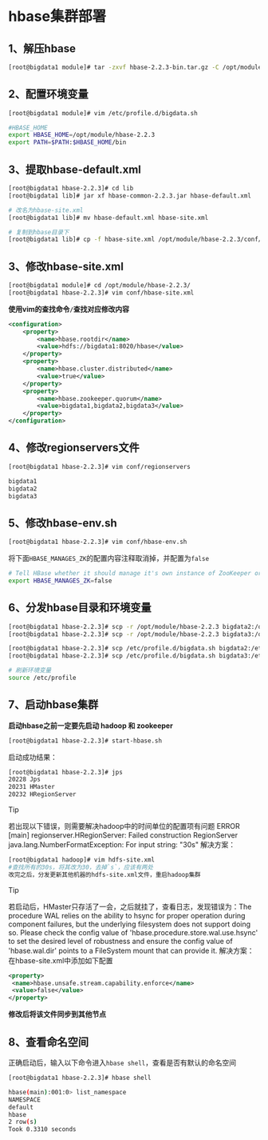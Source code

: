 #  hbase集群部署

## 1、解压hbase

```bash
[root@bigdata1 module]# tar -zxvf hbase-2.2.3-bin.tar.gz -C /opt/module/
```

## 2、配置环境变量

```bash
[root@bigdata1 module]# vim /etc/profile.d/bigdata.sh
```

```bash
#HBASE_HOME
export HBASE_HOME=/opt/module/hbase-2.2.3
export PATH=$PATH:$HBASE_HOME/bin
```

## 3、提取hbase-default.xml

```bash
[root@bigdata1 hbase-2.2.3]# cd lib
[root@bigdata1 lib]# jar xf hbase-common-2.2.3.jar hbase-default.xml

# 改名为hbase-site.xml
[root@bigdata1 lib]# mv hbase-default.xml hbase-site.xml

# 复制到hbase目录下
[root@bigdata1 lib]# cp -f hbase-site.xml /opt/module/hbase-2.2.3/conf/
```

## 3、修改hbase-site.xml
```bash
[root@bigdata1 module]# cd /opt/module/hbase-2.2.3/
[root@bigdata1 hbase-2.2.3]# vim conf/hbase-site.xml
```

**使用vim的查找命令`/`查找对应修改内容**

```xml
<configuration>
    <property>
        <name>hbase.rootdir</name>
        <value>hdfs://bigdata1:8020/hbase</value>
    </property>
    <property>
        <name>hbase.cluster.distributed</name>
        <value>true</value>
    </property>
    <property>
        <name>hbase.zookeeper.quorum</name>
        <value>bigdata1,bigdata2,bigdata3</value>
    </property>
</configuration>
```

## 4、修改regionservers文件

```bash
[root@bigdata1 hbase-2.2.3]# vim conf/regionservers
```

```bash
bigdata1
bigdata2
bigdata3
```

## 5、修改hbase-env.sh

```bash
[root@bigdata1 hbase-2.2.3]# vim conf/hbase-env.sh
```

将下面`HBASE_MANAGES_ZK`的配置内容注释取消掉，并配置为`false`

```bash
# Tell HBase whether it should manage it's own instance of ZooKeeper or not.                
export HBASE_MANAGES_ZK=false
```

## 6、分发hbase目录和环境变量

```bash
[root@bigdata1 hbase-2.2.3]# scp -r /opt/module/hbase-2.2.3 bigdata2:/opt/module/
[root@bigdata1 hbase-2.2.3]# scp -r /opt/module/hbase-2.2.3 bigdata3:/opt/module/
```

```bash
[root@bigdata1 hbase-2.2.3]# scp /etc/profile.d/bigdata.sh bigdata2:/etc/profile.d/
[root@bigdata1 hbase-2.2.3]# scp /etc/profile.d/bigdata.sh bigdata3:/etc/profile.d/

# 刷新环境变量
source /etc/profile
```

## 7、启动hbase集群

**启动hbase之前一定要先启动 hadoop 和 zookeeper**

```bash
[root@bigdata1 hbase-2.2.3]# start-hbase.sh
```

启动成功结果：

```bash
[root@bigdata1 hbase-2.2.3]# jps
20228 Jps
20231 HMaster
20232 HRegionServer
```

> [!TIP]
> 若出现以下错误，则需要解决hadoop中的时间单位的配置项有问题
> ERROR [main] regionserver.HRegionServer: Failed construction RegionServer
java.lang.NumberFormatException: For input string: "30s"
> 解决方案：
> ```bash
> [root@bigdata1 hadoop]# vim hdfs-site.xml
> #查找所有的30s，将其改为30，去掉`s`，应该有两处
> 改完之后，分发更新其他机器的hdfs-site.xml文件，重启hadoop集群
> ```
> 

> [!TIP]
> 若启动后，HMaster只存活了一会，之后就挂了，查看日志，发现错误为：The procedure WAL relies on the ability to hsync for proper operation during component failures, but the underlying filesystem does not support doing so. Please check the config value of 'hbase.procedure.store.wal.use.hsync' to set the desired level of robustness and ensure the config value of 'hbase.wal.dir' points to a FileSystem mount that can provide it.
> 解决方案：
> 在hbase-site.xml中添加如下配置
> ```xml
> <property>
>  <name>hbase.unsafe.stream.capability.enforce</name>
>  <value>false</value>
> </property>
> ```
> **修改后将该文件同步到其他节点**
>

## 8、查看命名空间

正确启动后，输入以下命令进入`hbase shell`，查看是否有默认的命名空间

```bash
[root@bigdata1 hbase-2.2.3]# hbase shell

hbase(main):001:0> list_namespace                                                           
NAMESPACE                                                                                   
default                                                                                     
hbase                                                                                       
2 row(s)                                                                                    
Took 0.3310 seconds 
```